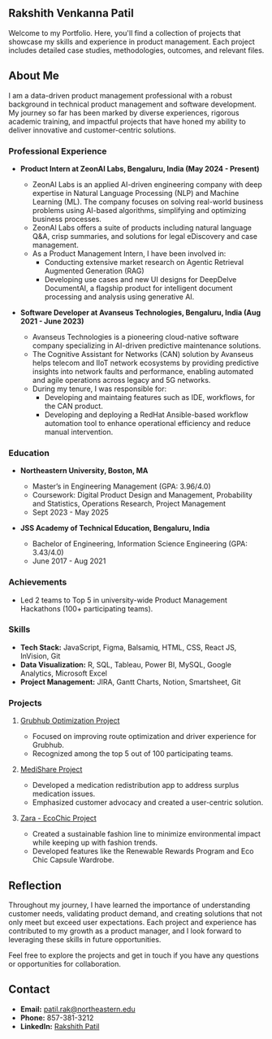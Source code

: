 ## Rakshith Venkanna Patil

Welcome to my Portfolio. Here, you'll find a collection of projects that showcase my skills and experience in product management. Each project includes detailed case studies, methodologies, outcomes, and relevant files.



## About Me

I am a data-driven product management professional with a robust background in technical product management and software development. My journey so far has been marked by diverse experiences, rigorous academic training, and impactful projects that have honed my ability to deliver innovative and customer-centric solutions.

### Professional Experience

- **Product Intern at ZeonAI Labs, Bengaluru, India (May 2024 - Present)**
  - ZeonAI Labs is an applied AI-driven engineering company with deep expertise in Natural Language Processing (NLP) and Machine Learning (ML). The company focuses on solving real-world business problems using AI-based algorithms, simplifying and optimizing business processes.
  - ZeonAI Labs offers a suite of products including natural language Q&A, crisp summaries, and solutions for legal eDiscovery and case management.
  - As a Product Management Intern, I have been involved in:
    - Conducting extensive market research on Agentic Retrieval Augmented Generation (RAG)
    - Developing use cases and new UI designs for DeepDelve DocumentAI, a flagship product for intelligent document processing and analysis using generative AI.

- **Software Developer at Avanseus Technologies, Bengaluru, India (Aug 2021 - June 2023)**
  - Avanseus Technologies is a pioneering cloud-native software company specializing in AI-driven predictive maintenance solutions. 
  - The Cognitive Assistant for Networks (CAN) solution by Avanseus helps telecom and IIoT network ecosystems by providing predictive insights into network faults and performance, enabling automated and agile operations across legacy and 5G networks.
  - During my tenure, I was responsible for:
    - Developing and maintaing features such as IDE, workflows, for the CAN product.
    - Developing and deploying a RedHat Ansible-based workflow automation tool to enhance operational efficiency and reduce manual intervention.

### Education

- **Northeastern University, Boston, MA**
  - Master’s in Engineering Management (GPA: 3.96/4.0)
  - Coursework: Digital Product Design and Management, Probability and Statistics, Operations Research, Project Management
  - Sept 2023 - May 2025

- **JSS Academy of Technical Education, Bengaluru, India**
  - Bachelor of Engineering, Information Science Engineering (GPA: 3.43/4.0)
  - June 2017 - Aug 2021

### Achievements

- Led 2 teams to Top 5 in university-wide Product Management Hackathons (100+ participating teams).

### Skills

- **Tech Stack:** JavaScript, Figma, Balsamiq, HTML, CSS, React JS, InVision, Git
- **Data Visualization:** R, SQL, Tableau, Power BI, MySQL, Google Analytics, Microsoft Excel
- **Project Management:** JIRA, Gantt Charts, Notion, Smartsheet, Git

### Projects

1. [Grubhub Optimization Project](./Grubhub-Optimization/README.md)
   - Focused on improving route optimization and driver experience for Grubhub.
   - Recognized among the top 5 out of 100 participating teams.

2. [MediShare Project](./MediShare/README.md)
   - Developed a medication redistribution app to address surplus medication issues.
   - Emphasized customer advocacy and created a user-centric solution.

3. [Zara - EcoChic Project](./Zara/README.md)
   - Created a sustainable fashion line to minimize environmental impact while keeping up with fashion trends.
   - Developed features like the Renewable Rewards Program and Eco Chic Capsule Wardrobe.

## Reflection

Throughout my journey, I have learned the importance of understanding customer needs, validating product demand, and creating solutions that not only meet but exceed user expectations. Each project and experience has contributed to my growth as a product manager, and I look forward to leveraging these skills in future opportunities.

Feel free to explore the projects and get in touch if you have any questions or opportunities for collaboration.

## Contact

- **Email:** patil.rak@northeastern.edu
- **Phone:** 857-381-3212
- **LinkedIn:** [Rakshith Patil](http://linkedin.com/in/rakshith-patil)

